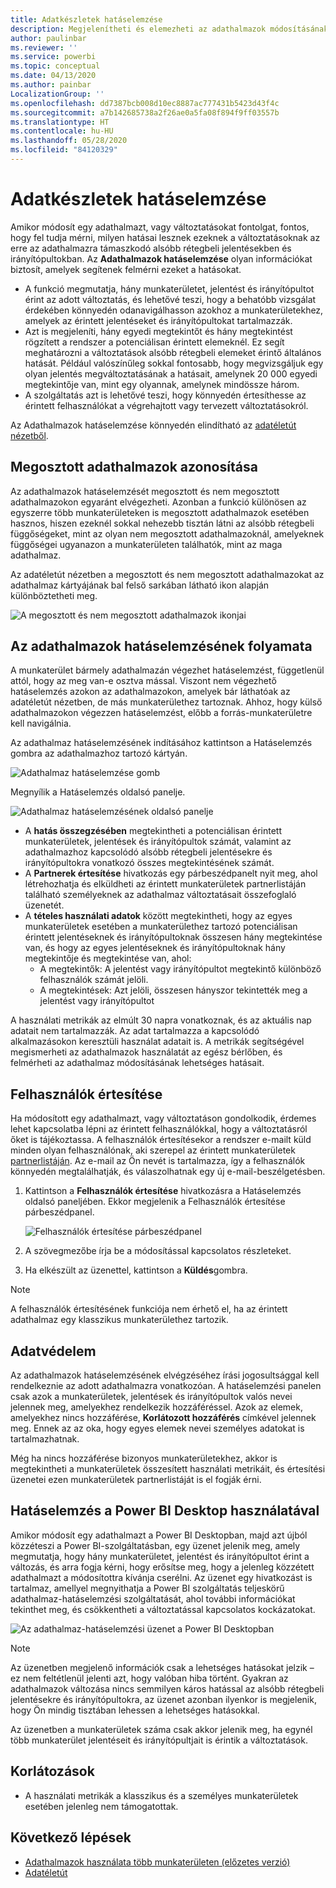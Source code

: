 ```yaml
---
title: Adatkészletek hatáselemzése
description: Megjelenítheti és elemezheti az adathalmazok módosításának alsóbb rétegbeli következményeit.
author: paulinbar
ms.reviewer: ''
ms.service: powerbi
ms.topic: conceptual
ms.date: 04/13/2020
ms.author: painbar
LocalizationGroup: ''
ms.openlocfilehash: dd7387bcb008d10ec8887ac777431b5423d43f4c
ms.sourcegitcommit: a7b142685738a2f26ae0a5fa08f894f9ff03557b
ms.translationtype: HT
ms.contentlocale: hu-HU
ms.lasthandoff: 05/28/2020
ms.locfileid: "84120329"
---
```

# <a name="dataset-impact-analysis"></a>Adatkészletek hatáselemzése

Amikor módosít egy adathalmazt, vagy változtatásokat fontolgat, fontos, hogy fel tudja mérni, milyen hatásai lesznek ezeknek a változtatásoknak az erre az adathalmazra támaszkodó alsóbb rétegbeli jelentésekben és irányítópultokban. Az **Adathalmazok hatáselemzése** olyan információkat biztosít, amelyek segítenek felmérni ezeket a hatásokat.
* A funkció megmutatja, hány munkaterületet, jelentést és irányítópultot érint az adott változtatás, és lehetővé teszi, hogy a behatóbb vizsgálat érdekében könnyedén odanavigálhasson azokhoz a munkaterületekhez, amelyek az érintett jelentéseket és irányítópultokat tartalmazzák.
* Azt is megjeleníti, hány egyedi megtekintőt és hány megtekintést rögzített a rendszer a potenciálisan érintett elemeknél. Ez segít meghatározni a változtatások alsóbb rétegbeli elemeket érintő általános hatását. Például valószínűleg sokkal fontosabb, hogy megvizsgáljuk egy olyan jelentés megváltoztatásának a hatásait, amelynek 20 000 egyedi megtekintője van, mint egy olyannak, amelynek mindössze három.
* A szolgáltatás azt is lehetővé teszi, hogy könnyedén értesíthesse az érintett felhasználókat a végrehajtott vagy tervezett változtatásokról.

Az Adathalmazok hatáselemzése könnyedén elindítható az [adatéletút nézetből](service-data-lineage.md).

## <a name="identifying-shared-datasets"></a>Megosztott adathalmazok azonosítása

Az adathalmazok hatáselemzését megosztott és nem megosztott adathalmazokon egyaránt elvégezheti. Azonban a funkció különösen az egyszerre több munkaterületeken is megosztott adathalmazok esetében hasznos, hiszen ezeknél sokkal nehezebb tisztán látni az alsóbb rétegbeli függőségeket, mint az olyan nem megosztott adathalmazoknál, amelyeknek függőségei ugyanazon a munkaterületen találhatók, mint az maga adathalmaz.

Az adatéletút nézetben a megosztott és nem megosztott adathalmazokat az adathalmaz kártyájának bal felső sarkában látható ikon alapján különböztetheti meg.

![A megosztott és nem megosztott adathalmazok ikonjai](media/service-dataset-impact-analysis/shared-unshared-icon.png)

## <a name="perform-dataset-impact-analysis"></a>Az adathalmazok hatáselemzésének folyamata

A munkaterület bármely adathalmazán végezhet hatáselemzést, függetlenül attól, hogy az meg van-e osztva mással. Viszont nem végezhető hatáselemzés azokon az adathalmazokon, amelyek bár láthatóak az adatéletút nézetben, de más munkaterülethez tartoznak. Ahhoz, hogy külső adathalmazokon végezzen hatáselemzést, előbb a forrás-munkaterületre kell navigálnia.

Az adathalmaz hatáselemzésének indításához kattintson a Hatáselemzés gombra az adathalmazhoz tartozó kártyán.

![Adathalmaz hatáselemzése gomb](media/service-dataset-impact-analysis/open-analysis-pane-button.png)

Megnyílik a Hatáselemzés oldalsó panelje.

![Adathalmaz hatáselemzésének oldalsó panelje](media/service-dataset-impact-analysis/service-impact-analysis-pane.png)

* A **hatás összegzésében** megtekintheti a potenciálisan érintett munkaterületek, jelentések és irányítópultok számát, valamint az adathalmazhoz kapcsolódó alsóbb rétegbeli jelentésekre és irányítópultokra vonatkozó összes megtekintésének számát.
* A **Partnerek értesítése** hivatkozás egy párbeszédpanelt nyit meg, ahol létrehozhatja és elküldheti az érintett munkaterületek partnerlistáján található személyeknek az adathalmaz változtatásait összefoglaló üzenetét. 
* A **tételes használati adatok** között megtekintheti, hogy az egyes munkaterületek esetében a munkaterülethez tartozó potenciálisan érintett jelentéseknek és irányítópultoknak összesen hány megtekintése van, és hogy az egyes jelentéseknek és irányítópultoknak hány megtekintője és megtekintése van, ahol:
   * A megtekintők: A jelentést vagy irányítópultot megtekintő különböző felhasználók számát jelöli.
   * A megtekintések: Azt jelöli, összesen hányszor tekintették meg a jelentést vagy irányítópultot

A használati metrikák az elmúlt 30 napra vonatkoznak, és az aktuális nap adatait nem tartalmazzák. Az adat tartalmazza a kapcsolódó alkalmazásokon keresztüli használat adatait is. A metrikák segítségével megismerheti az adathalmazok használatát az egész bérlőben, és felmérheti az adathalmaz módosításának lehetséges hatásait.

## <a name="notify-contacts"></a>Felhasználók értesítése

Ha módosított egy adathalmazt, vagy változtatáson gondolkodik, érdemes lehet kapcsolatba lépni az érintett felhasználókkal, hogy a változtatásról őket is tájékoztassa. A felhasználók értesítésekor a rendszer e-mailt küld minden olyan felhasználónak, aki szerepel az érintett munkaterületek [partnerlistáján](../collaborate-share/service-create-the-new-workspaces.md#create-a-contact-list). Az e-mail az Ön nevét is tartalmazza, így a felhasználók könnyedén megtalálhatják, és válaszolhatnak egy új e-mail-beszélgetésben. 

1. Kattintson a **Felhasználók értesítése** hivatkozásra a Hatáselemzés oldalsó paneljében. Ekkor megjelenik a Felhasználók értesítése párbeszédpanel.

   ![Felhasználók értesítése párbeszédpanel](media/service-dataset-impact-analysis/notify-contacts-dialog.png)

1. A szövegmezőbe írja be a módosítással kapcsolatos részleteket.
1. Ha elkészült az üzenettel, kattintson a **Küldés**gombra.

> [!NOTE]
> A felhasználók értesítésének funkciója nem érhető el, ha az érintett adathalmaz egy klasszikus munkaterülethez tartozik.

## <a name="privacy"></a>Adatvédelem

Az adathalmazok hatáselemzésének elvégzéséhez írási jogosultsággal kell rendelkeznie az adott adathalmazra vonatkozóan. A hatáselemzési panelen csak azok a munkaterületek, jelentések és irányítópultok valós nevei jelennek meg, amelyekhez rendelkezik hozzáféréssel. Azok az elemek, amelyekhez nincs hozzáférése, **Korlátozott hozzáférés** címkével jelennek meg. Ennek az az oka, hogy egyes elemek nevei személyes adatokat is tartalmazhatnak.

Még ha nincs hozzáférése bizonyos munkaterületekhez, akkor is megtekintheti a munkaterületek összesített használati metrikáit, és értesítési üzenetei ezen munkaterületek partnerlistáját is el fogják érni.

## <a name="impact-analysis-from-power-bi-desktop"></a>Hatáselemzés a Power BI Desktop használatával

Amikor módosít egy adathalmazt a Power BI Desktopban, majd azt újból közzéteszi a Power BI-szolgáltatásban, egy üzenet jelenik meg, amely megmutatja, hogy hány munkaterületet, jelentést és irányítópultot érint a változás, és arra fogja kérni, hogy erősítse meg, hogy a jelenleg közzétett adathalmazt a módosítottra kívánja cserélni. Az üzenet egy hivatkozást is tartalmaz, amellyel megnyithatja a Power BI szolgáltatás teljeskörű adathalmaz-hatáselemzési szolgáltatását, ahol további információkat tekinthet meg, és csökkentheti a változtatással kapcsolatos kockázatokat.

![Az adathalmaz-hatáselemzési üzenet a Power BI Desktopban](media/service-dataset-impact-analysis/service-dataset-impact-analysis-desktop-warning.png)

> [!NOTE]
> Az üzenetben megjelenő információk csak a lehetséges hatásokat jelzik – ez nem feltétlenül jelenti azt, hogy valóban hiba történt. Gyakran az adathalmazok változása nincs semmilyen káros hatással az alsóbb rétegbeli jelentésekre és irányítópultokra, az üzenet azonban ilyenkor is megjelenik, hogy Ön mindig tisztában lehessen a lehetséges hatásokkal.
>
>Az üzenetben a munkaterületek száma csak akkor jelenik meg, ha egynél több munkaterület jelentéseit és irányítópultjait is érintik a változtatások.

## <a name="limitations"></a>Korlátozások

* A használati metrikák a klasszikus és a személyes munkaterületek esetében jelenleg nem támogatottak.

## <a name="next-steps"></a>Következő lépések

* [Adathalmazok használata több munkaterületen (előzetes verzió)](../connect-data/service-datasets-across-workspaces.md)
* [Adatéletút](service-data-lineage.md)

